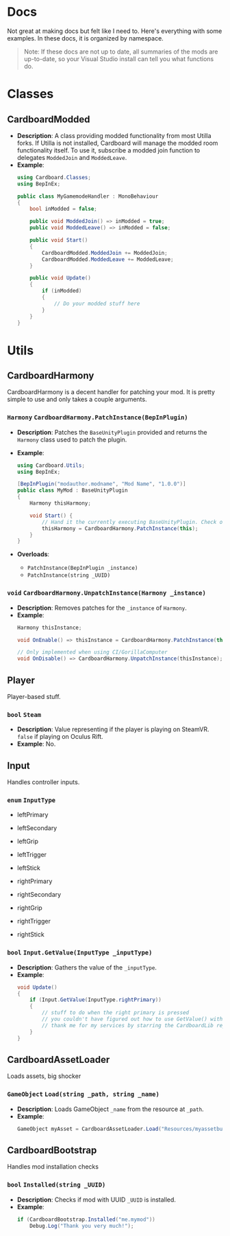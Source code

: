 # Docs
Not great at making docs but felt like I need to. Here's everything with some examples.
In these docs, it is organized by namespace.

> Note:
> If these docs are not up to date, all summaries of the mods are up-to-date, so your Visual Studio install can tell you what functions do.

# Classes
## CardboardModded
- **Description**:
A class providing modded functionality from most Utilla forks. If Utilla is not installed, Cardboard will manage the modded room functionality itself.
To use it, subscribe a modded join function to delegates `ModdedJoin` and `ModdedLeave`.
- **Example**:
    ```cs
    using Cardboard.Classes;
    using BepInEx;

    public class MyGamemodeHandler : MonoBehaviour
    {
        bool inModded = false;

        public void ModdedJoin() => inModded = true;
        public void ModdedLeave() => inModded = false;

        public void Start()
        {
            CardboardModded.ModdedJoin += ModdedJoin;
            CardboardModded.ModdedLeave += ModdedLeave;
        }

        public void Update()
        {
            if (inModded)
            {
                // Do your modded stuff here
            }
        }
    }
    ```

# Utils
## CardboardHarmony
CardboardHarmony is a decent handler for patching your mod. It is pretty simple to use and only takes a couple arguments.

### `Harmony` `CardboardHarmony.PatchInstance(BepInPlugin)`
- **Description**:
Patches the `BaseUnityPlugin` provided and returns the `Harmony` class used to patch the plugin.

- **Example**:
    ```cs
    using Cardboard.Utils;
    using BepInEx;

    [BepInPlugin("modauthor.modname", "Mod Name", "1.0.0")]
    public class MyMod : BaseUnityPlugin
    {
        Harmony thisHarmony;

        void Start() {
            // Hand it the currently executing BaseUnityPlugin. Check overloads for all the ways you can call PatchInstance.
            thisHarmony = CardboardHarmony.PatchInstance(this);
        }
    }
    ```

- **Overloads**:
    - ``PatchInstance(BepInPlugin _instance)``
    - ``PatchInstance(string _UUID)``

### `void` `CardboardHarmony.UnpatchInstance(Harmony _instance)`
- **Description**:
    Removes patches for the `_instance` of `Harmony`.
- **Example**:
    ```cs
    Harmony thisInstance;

    void OnEnable() => thisInstance = CardboardHarmony.PatchInstance(this);

    // Only implemented when using CI/GorillaComputer
    void OnDisable() => CardboardHarmony.UnpatchInstance(thisInstance);
    ```
## Player
Player-based stuff.
### `bool` `Steam`
- **Description**: Value representing if the player is playing on SteamVR. `false` if playing on Oculus Rift.
- **Example**: No.

## Input
Handles controller inputs.
### `enum`  `InputType`
- leftPrimary
- leftSecondary
- leftGrip
- leftTrigger
- leftStick

- rightPrimary
- rightSecondary
- rightGrip
- rightTrigger
- rightStick

### `bool`  `Input.GetValue(InputType _inputType)`
- **Description**: Gathers the value of the `_inputType`.
- **Example**:
    ```cs
    void Update()
    {
        if (Input.GetValue(InputType.rightPrimary))
        {
            // stuff to do when the right primary is pressed
            // you couldn't have figured out how to use GetValue() without me
            // thank me for my services by starring the CardboardLib repository
        }
    }
    ```

## CardboardAssetLoader
Loads assets, big shocker
### `GameObject` `Load(string _path, string _name)`
- **Description**: Loads GameObject `_name` from the resource at `_path`.
- **Example**:
    ```cs
    GameObject myAsset = CardboardAssetLoader.Load("Resources/myassetbundle", "FooBarPrefab");
    ```

## CardboardBootstrap
Handles mod installation checks
### `bool` `Installed(string _UUID)`
- **Description**: Checks if mod with UUID `_UUID` is installed.
- **Example**:
    ```cs
    if (CardboardBootstrap.Installed("me.mymod"))
        Debug.Log("Thank you very much!");
    ```